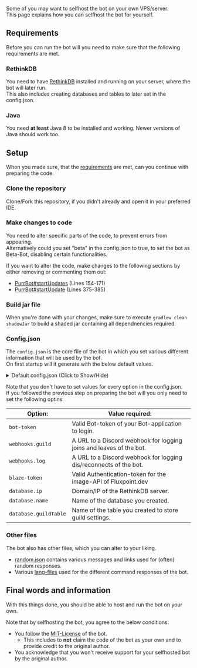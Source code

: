 [PurrBot#startUpdates]: https://github.com/Andre601/PurrBot/blob/master/src/main/java/site/purrbot/bot/PurrBot.java#L154-L171
[PurrBot#startUpdate]: https://github.com/Andre601/PurrBot/blob/master/src/main/java/site/purrbot/bot/PurrBot.java#L375-L385
[MIT-License]: https://github.com/Andre601/PurrBot/blob/master/LICENSE

[RethinkDB]: https://rethinkdb.com

[IDs.java]: https://github.com/Andre601/PurrBot/blob/master/src/main/java/site/purrbot/bot/constants/IDs.java
[Emotes.java]: https://github.com/Andre601/PurrBot/blob/master/src/main/java/site/purrbot/bot/constants/Emotes.java
[Roles.java]: https://github.com/Andre601/PurrBot/blob/master/src/main/java/site/purrbot/bot/constants/Roles.java
[lang-files]: https://github.com/Andre601/PurrBot/tree/master/src/main/resources/lang

[random.json]: https://github.com/Andre601/PurrBot/blob/master/src/main/resources/random.json
[lang-files]: https://github.com/Andre601/PurrBot/blob/master/src/main/resources/lang

Some of you may want to selfhost the bot on your own VPS/server.  
This page explains how you can selfhost the bot for yourself.

## Requirements
Before you can run the bot will you need to make sure that the following requirements are met.

### RethinkDB
You need to have [RethinkDB] installed and running on your server, where the bot will later run.  
This also includes creating databases and tables to later set in the config.json.

### Java
You need **at least** Java 8 to be installed and working. Newer versions of Java should work too.

## Setup
When you made sure, that the [requirements](#requirements) are met, can you continue with preparing the code.

### Clone the repository
Clone/Fork this repository, if you didn't already and open it in your preferred IDE.

### Make changes to code
You need to alter specific parts of the code, to prevent errors from appearing.  
Alternatively could you set "beta" in the config.json to true, to set the bot as Beta-Bot, disabling certain functionalities.

If you want to alter the code, make changes to the following sections by either removing or commenting them out:
- [PurrBot#startUpdates] (Lines 154-171)
- [PurrBot#startUpdate] (Lines 375-385)

### Build jar file
When you're done with your changes, make sure to execute `gradlew clean shadowJar` to build a shaded jar containing all dependnencies required.

### Config.json
The `config.json` is the core file of the bot in which you set various different information that will be used by the bot.  
On first startup will it generate with the below default values.

<details>
  <summary>Default config.json (Click to Show/Hide)</summary>
  
```json
{
  "bot-token": "TOKEN",
  
  "beta": false,
  
  "webhooks": {
    "guild": "guild-webhook-url",
    "log": "log-webhook-url"
  },
  
  "tokens": {
    "blaze": "blaze-token",
    
    "discord-bots-gg": "dbgg-token",
    "lbots-org": "lbots-token",
    "botlist-space": "botlist-token",
    "discordextremelist-xyz": "debl-token"
  },
  
  "database": {
    "ip": "127.0.0.1",
    "name": "DatabaseName",
    "guildTable": "GuildTable"
  }
}
```
</details>

Note that you don't have to set values for every option in the config.json.  
If you followed the previous step on preparing the bot will you only need to set the following optins:

| Option:                | Value required:                                                     |
| ---------------------- | ------------------------------------------------------------------- |
| `bot-token`            | Valid Bot-token of your Bot-application to login.                   |
| `webhooks.guild`       | A URL to a Discord webhook for logging joins and leaves of the bot. |
| `webhooks.log`         | A URL to a Discord webhook for logging dis/reconnects of the bot.   |
| `blaze-token`          | Valid Authentication-token for the image-API of Fluxpoint.dev       |
| `database.ip`          | Domain/IP of the RethinkDB server.                                  |
| `database.name`        | Name of the database you created.                                   |
| `database.guildTable`  | Name of the table you created to store guild settings.              |

### Other files
The bot also has other files, which you can alter to your liking.
- [random.json] contains various messages and links used for (often) random responses.
- Various [lang-files] used for the different command responses of the bot.

## Final words and information
With this things done, you should be able to host and run the bot on your own.

Note that by selfhosting the bot, you agree to the below conditions:
- You follow the [MIT-License] of the bot.
  - This includes to **not** claim the code of the bot as your own and to provide credit to the original author.
- You acknowledge that you won't receive support for your selfhosted bot by the original author.